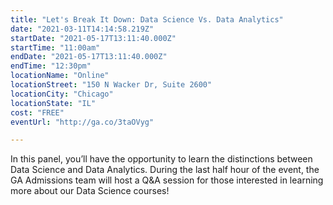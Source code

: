 ```yaml
---
title: "Let's Break It Down: Data Science Vs. Data Analytics"
date: "2021-03-11T14:14:58.219Z"
startDate: "2021-05-17T13:11:40.000Z"
startTime: "11:00am"
endDate: "2021-05-17T13:11:40.000Z"
endTime: "12:30pm"
locationName: "Online"
locationStreet: "150 N Wacker Dr, Suite 2600"
locationCity: "Chicago"
locationState: "IL"
cost: "FREE"
eventUrl: "http://ga.co/3taOVyg"

---
```


In this panel, you’ll have the opportunity to learn the distinctions between Data Science and Data Analytics. During the last half hour of the event, the GA Admissions team will host a Q&A session for those interested in learning more about our Data Science courses!

